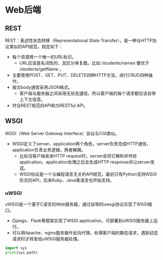 # Web后端

## REST

REST：表述性状态转移（Representational State Transfer），是一种与HTTP协议类似的API规范，规定如下：
- 每个资源用一个唯一的URL标识。
  - URL应该是名词性的，且区分单复数。比如 /students/names 要优于 /students/getName 。
- 主要使用POST、GET、PUT、DELETE四种HTTP方法，进行CRUD四种操作。
- 报文body通常采用JSON格式。
  - 客户端与服务器之间采用无状态通信，所以客户端的每个请求都应该自带上下文信息。
- 符合REST规范的API称为RESTful API。

## WSGI

WSGI（Web Server Gateway Interface）协议与CGI类似。
- WSGI定义了server、application两个角色，server负责完成HTTP通信，application负责业务逻辑，两者解耦。
  - 比如当客户端发来HTTP request时，server会将它解析并传给application。application处理之后会生成HTTP response并让server发送。
  - WSGI协议是一个与编程语言无关的API规范，最初只有Python支持WSGI形式的API，后来Ruby、Java等语言也开始支持。

### uWSGI

uWSGI是一个基于C语言的Web服务器，通过自带的uwsgi协议实现了WSGI接口。
- Django、Flask等框架实现了WSGI application，可部署到uWSGI服务器上运行。
- 可以用Apache、nginx服务器作反向代理，处理客户端的静态请求，遇到动态请求时才转发给uWSGI服务器处理。

```python
import sys
print(sys.path)
```